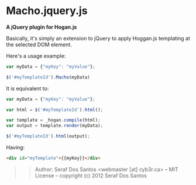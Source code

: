 # Macho.jquery.js

**A jQuery plugin for Hogan.js**

Basically, it's simply an extension to jQuery to apply Hoggan.js templating at 
the selected DOM element.

Here's a usage example:

```javascript
var myData = {"myKey": "myValue"};

$('#myTemplateId').Macho(myData)
````

It is equivalent to:

```javascript
var myData = {"myKey": "myValue"};

var html = $('#myTemplateId').html();

var template = _hogan.compile(html);
var output = template.render(myData);

$('#myTemplateId').html(output);
````

Having:

```html
<div id="myTemplate">{{myKey}}</div>
````

>> Author: Seraf Dos Santos <webmaster [at] cyb3r.ca> – MIT License – copyright (c) 2012 Seraf Dos Santos
